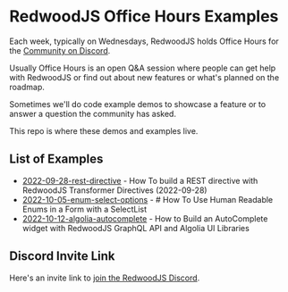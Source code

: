 # RedwoodJS Office Hours Examples

Each week, typically on Wednesdays, RedwoodJS holds Office Hours for the [Community on Discord](http://discord.gg/redwoodjs).

Usually Office Hours is an open Q&A session where people can get help with RedwoodJS or find out about new features or what's planned on the roadmap.

Sometimes we'll do code example demos to showcase a feature or to answer a question the community has asked.

This repo is where these demos and examples live.

## List of Examples

- [2022-09-28-rest-directive](2022-09-28-rest-directive/README.md) - How To build a REST directive with RedwoodJS Transformer Directives (2022-09-28)
- [2022-10-05-enum-select-options](2022-10-05-enum-select-options/README.md) - # How To Use Human Readable Enums in a Form with a SelectList
- [2022-10-12-algolia-autocomplete](2022-10-12-algolia-autocomplete/README.md) - How to Build an AutoComplete widget with RedwoodJS GraphQL API and Algolia UI Libraries

## Discord Invite Link

Here's an invite link to [join the RedwoodJS Discord](http://discord.gg/redwoodjs).
